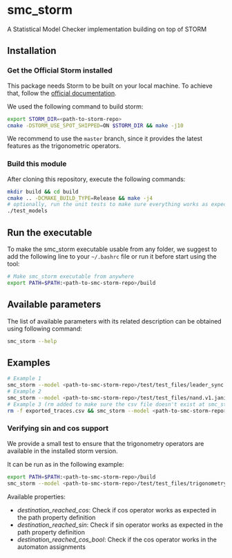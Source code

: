 # smc_storm
A Statistical Model Checker implementation building on top of STORM

## Installation

### Get the Official Storm installed
This package needs Storm to be built on your local machine. To achieve that, follow the [official documentation](https://www.stormchecker.org/documentation/obtain-storm/build.html).

We used the following command to build storm:
```bash
export STORM_DIR=<path-to-storm-repo>
cmake -DSTORM_USE_SPOT_SHIPPED=ON $STORM_DIR && make -j10
```

We recommend to use the `master` branch, since it provides the latest features as the trigonometric operators.

### Build this module
After cloning this repository, execute the following commands:
```bash
mkdir build && cd build
cmake .. -DCMAKE_BUILD_TYPE=Release && make -j4
# optionally, run the unit tests to make sure everything works as expected
./test_models
```
## Run the executable
To make the smc_storm executable usable from any folder, we suggest to add the following line to your `~/.bashrc` file or run it before start using the tool:
```bash
# Make smc_storm executable from anywhere
export PATH=$PATH:<path-to-smc-storm-repo>/build
```

## Available parameters
The list of available parameters with its related description can be obtained using following command:
```bash
smc_storm --help
```

## Examples
```bash
# Example 1
smc_storm --model <path-to-smc-storm-repo>/test/test_files/leader_sync.3-2.v1.jani --property-name eventually_elected --batch-size 200
# Example 2
smc_storm --model <path-to-smc-storm-repo>/test/test_files/nand.v1.jani --property-name reliable --constants "N=20,K=2" --epsilon 0.01 --confidence 0.95 --n-threads 5 --show-statistics
# Example 3 (rm added to make sure the csv file doesn't exist at smc_storm execution time)
rm -f exported_traces.csv && smc_storm --model <path-to-smc-storm-repo>/test/test_files/leader_sync.3-2.v1.jani --property-name time --traces-file exported_traces.csv --show-statistics --max-n-traces 5
```

### Verifying sin and cos support
We provide a small test to ensure that the trigonometry operators are available in the installed storm version.

It can be run as in the following example:

```bash
export PATH=$PATH:<path-to-smc-storm-repo>/build
smc_storm --model <path-to-smc-storm-repo>/test/test_files/trigonometry_test.jani --property-name destination_reached_sin --epsilon 0.01 --confidence 0.95 --max-trace-length 400
```

Available properties:
* _destination_reached_cos_: Check if cos operator works as expected in the path property definition
* _destination_reached_sin_: Check if sin operator works as expected in the path property definition
* _destination_reached_cos_bool_: Check if the cos operator works in the automaton assignments
